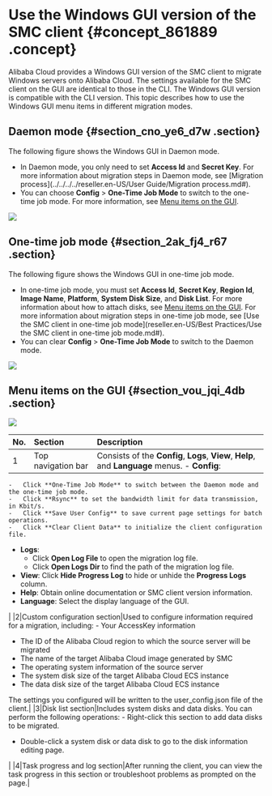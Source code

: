 # Use the Windows GUI version of the SMC client {#concept_861889 .concept}

Alibaba Cloud provides a Windows GUI version of the SMC client to migrate Windows servers onto Alibaba Cloud. The settings available for the SMC client on the GUI are identical to those in the CLI. The Windows GUI version is compatible with the CLI version. This topic describes how to use the Windows GUI menu items in different migration modes.

## Daemon mode {#section_cno_ye6_d7w .section}

The following figure shows the Windows GUI in Daemon mode.

-   In Daemon mode, you only need to set **Access Id** and **Secret Key**. For more information about migration steps in Daemon mode, see [Migration process](../../../../reseller.en-US/User Guide/Migration process.md#).
-   You can choose **Config** \> **One-Time Job Mode** to switch to the one-time job mode. For more information, see [Menu items on the GUI](#section_vou_jqi_4db).

![](http://static-aliyun-doc.oss-cn-hangzhou.aliyuncs.com/assets/img/697604/156630057250258_en-US.png)

## One-time job mode {#section_2ak_fj4_r67 .section}

The following figure shows the Windows GUI in one-time job mode.

-   In one-time job mode, you must set **Access Id**, **Secret Key**, **Region Id**, **Image Name**, **Platform**, **System Disk Size**, and **Disk List**. For more information about how to attach disks, see [Menu items on the GUI](#section_vou_jqi_4db). For more information about migration steps in one-time job mode, see [Use the SMC client in one-time job mode](reseller.en-US/Best Practices/Use the SMC client in one-time job mode.md#).
-   You can clear **Config** \> **One-Time Job Mode** to switch to the Daemon mode.

![](http://static-aliyun-doc.oss-cn-hangzhou.aliyuncs.com/assets/img/697604/156630057550260_en-US.png)

## Menu items on the GUI {#section_vou_jqi_4db .section}

![](http://static-aliyun-doc.oss-cn-hangzhou.aliyuncs.com/assets/img/697604/156630057650328_en-US.png)

|No.|Section|Description|
|:--|:------|:----------|
|1|Top navigation bar|Consists of the **Config**, **Logs**, **View**, **Help**, and **Language** menus. -   **Config**:
    -   Click **One-Time Job Mode** to switch between the Daemon mode and the one-time job mode.
    -   Click **Rsync** to set the bandwidth limit for data transmission, in Kbit/s.
    -   Click **Save User Config** to save current page settings for batch operations.
    -   Click **Clear Client Data** to initialize the client configuration file.
-   **Logs**:
    -   Click **Open Log File** to open the migration log file.
    -   Click **Open Logs Dir** to find the path of the migration log file.
-   **View**: Click **Hide Progress Log** to hide or unhide the **Progress Logs** column.
-   **Help**: Obtain online documentation or SMC client version information.
-   **Language**: Select the display language of the GUI.

 |
|2|Custom configuration section|Used to configure information required for a migration, including: -   Your AccessKey information
-   The ID of the Alibaba Cloud region to which the source server will be migrated
-   The name of the target Alibaba Cloud image generated by SMC
-   The operating system information of the source server
-   The system disk size of the target Alibaba Cloud ECS instance
-   The data disk size of the target Alibaba Cloud ECS instance

 The settings you configured will be written to the user\_config.json file of the client.|
|3|Disk list section|Includes system disks and data disks. You can perform the following operations: -   Right-click this section to add data disks to be migrated.
-   Double-click a system disk or data disk to go to the disk information editing page.

 |
|4|Task progress and log section|After running the client, you can view the task progress in this section or troubleshoot problems as prompted on the page.|

